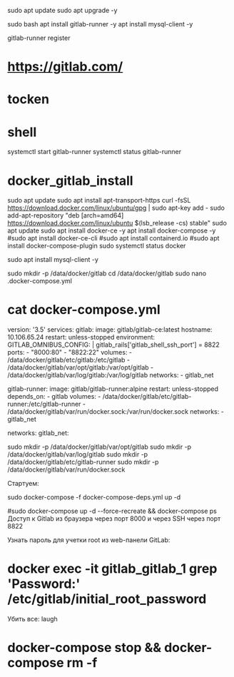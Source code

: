 sudo apt update
sudo apt upgrade -y

sudo bash
apt install gitlab-runner -y
apt install mysql-client -y


gitlab-runner register
#  https://gitlab.com/
#  tocken  
#
#
# shell
systemctl start gitlab-runner
systemctl status gitlab-runner
























# docker_gitlab_install

sudo apt update
sudo apt install apt-transport-https
curl -fsSL https://download.docker.com/linux/ubuntu/gpg | sudo apt-key add -
sudo add-apt-repository "deb [arch=amd64] https://download.docker.com/linux/ubuntu $(lsb_release -cs) stable"
sudo apt update
sudo apt install docker-ce -y
apt install docker-compose -y
#sudo apt install docker-ce-cli
#sudo apt install containerd.io
#sudo apt install docker-compose-plugin
sudo systemctl status docker




sudo apt install mysql-client -y

sudo mkdir -p /data/docker/gitlab
cd /data/docker/gitlab
sudo nano .docker-compose.yml


# cat docker-compose.yml
version: '3.5'
services:
  gitlab:
    image: gitlab/gitlab-ce:latest
    hostname: 10.106.65.24
    restart: unless-stopped
    environment:
      GITLAB_OMNIBUS_CONFIG: |
        gitlab_rails['gitlab_shell_ssh_port'] = 8822
    ports:
      - "8000:80"
      - "8822:22"
    volumes:
      - /data/docker/gitlab/etc/gitlab:/etc/gitlab
      - /data/docker/gitlab/var/opt/gitlab:/var/opt/gitlab
      - /data/docker/gitlab/var/log/gitlab:/var/log/gitlab
    networks:
      - gitlab_net

  gitlab-runner:
    image: gitlab/gitlab-runner:alpine
    restart: unless-stopped
    depends_on:
      - gitlab
    volumes:
      - /data/docker/gitlab/etc/gitlab-runner:/etc/gitlab-runner
      - /data/docker/gitlab/var/run/docker.sock:/var/run/docker.sock
    networks:
      - gitlab_net

networks:
  gitlab_net:
  
  
  
  
  
sudo mkdir -p /data/docker/gitlab/var/opt/gitlab
sudo mkdir -p /data/docker/gitlab/var/log/gitlab
sudo mkdir -p /data/docker/gitlab/etc/gitlab-runner
sudo mkdir -p /data/docker/gitlab/var/run/docker.sock
  
  
  Стартуем:

sudo docker-compose -f docker-compose-deps.yml up -d



#sudo docker-compose up -d --force-recreate && docker-compose ps
Доступ к Gitlab из браузера через порт 8000 и через SSH через порт 8822 

Узнать пароль для учетки root из web-панели GitLab:
# docker exec -it gitlab_gitlab_1 grep 'Password:' /etc/gitlab/initial_root_password

 Убить все: laugh
# docker-compose stop && docker-compose rm -f 
  
  
  
